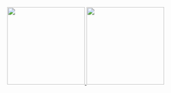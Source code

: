 <div>
  <div>
    <a href="https://github.com/edmararocha">
    <img height="180em" src="https://github-readme-stats.vercel.app/api?username=edmararocha&show_icons=true&theme=dracula&include_all_commits=true"/>
    <img height="180em" src="https://github-readme-stats.vercel.app/api/top-langs/?username=edmararocha&layout=compact&langs_count=7&theme=dracula"/>
  </div>
</div>
